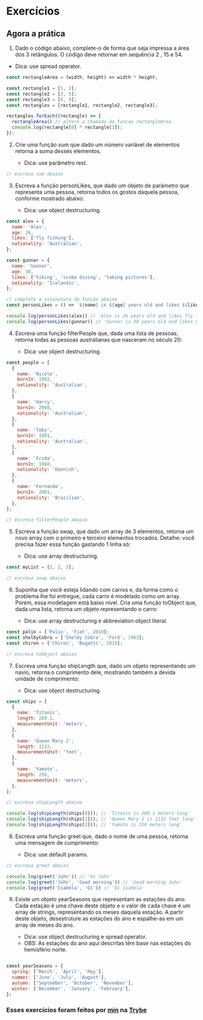 # Exercícios

## Agora a prática

1. Dado o código abaixo, complete-o de forma que seja impressa a área dos 3 retângulos. O código deve retornar em sequência 2 , 15 e 54.

  * Dica: use spread operator.

```javascript
const rectangleArea = (width, height) => width * height;

const rectangle1 = [1, 2];
const rectangle2 = [3, 5];
const rectangle3 = [6, 9];
const rectangles = [rectangle1, rectangle2, rectangle3];

rectangles.forEach((rectangle) => {
  rectangleArea() // altere a chamada da funcao rectangleArea
  console.log(rectangle[0] * rectangle[1]);
});
```

2. Crie uma função sum que dado um número variável de elementos retorna a soma desses elementos.

   * Dica: use parâmetro rest.

```javascript
// escreva sum abaixo
```

3. Escreva a função personLikes, que dado um objeto de parâmetro que representa uma pessoa, retorna todos os gostos daquela pessoa, conforme mostrado abaixo:

   * Dica: use object destructuring.

```javascript
const alex = {
  name: 'Alex',
  age: 26,
  likes: ['fly fishing'],
  nationality: 'Australian',
};

const gunnar = {
  name: 'Gunnar',
  age: 30,
  likes: ['hiking', 'scuba diving', 'taking pictures'],
  nationality: 'Icelandic',
};

// complete a assinatura da função abaixo
const personLikes = () => `${name} is ${age} years old and likes ${likes.join(', ')}.`;

console.log(personLikes(alex)) // 'Alex is 26 years old and likes fly fishing.'
console.log(personLikes(gunnar)) // 'Gunnar is 30 years old and likes hiking, scuba diving, taking pictures.'
```

4. Escreva uma função filterPeople que, dada uma lista de pessoas, retorna todas as pessoas australianas que nasceram no século 20:

   * Dica: use object destructuring.

```javascript
const people = [
  {
    name: 'Nicole',
    bornIn: 1992,
    nationality: 'Australian',
  },
  {
    name: 'Harry',
    bornIn: 2008,
    nationality: 'Australian',
  },
  {
    name: 'Toby',
    bornIn: 1901,
    nationality: 'Australian',
  },
  {
    name: 'Frida',
    bornIn: 1960,
    nationality: 'Dannish',
  },
  {
    name: 'Fernando',
    bornIn: 2001,
    nationality: 'Brazilian',
  },
];

// escreva filterPeople abaixo
```

5. Escreva a função swap, que dado um array de 3 elementos, retorna um novo array com o primeiro e terceiro elementos trocados. Detalhe: você precisa fazer essa função gastando 1 linha só:

   * Dica: use array destructuring.

```javascript
const myList = [1, 2, 3];

// escreva swap abaixo
```

6. Suponha que você esteja lidando com carros e, da forma como o problema lhe foi entregue, cada carro é modelado como um array. Porém, essa modelagem está baixo nível. Cria uma função toObject que, dada uma lista, retorna um objeto representando o carro:
   
   * Dica: use array destructuring e abbreviation object literal.

```javascript
const palio = ['Palio', 'Fiat', 2019];
const shelbyCobra = ['Shelby Cobra', 'Ford', 1963];
const chiron = ['Chiron', 'Bugatti', 2016];

// escreva toObject abaixo
```

7. Escreva uma função shipLength que, dado um objeto representando um navio, retorna o comprimento dele, mostrando também a devida unidade de comprimento:
   
   * Dica: use object destructuring.

```javascript
const ships = [
  {
    name: 'Titanic',
    length: 269.1,
    measurementUnit: 'meters',
  },
  {
    name: 'Queen Mary 2',
    length: 1132,
    measurementUnit: 'feet',
  },
  {
    name: 'Yamato',
    length: 256,
    measurementUnit: 'meters',
  },
];

// escreva shipLength abaixo

console.log(shipLength(ships[0])); // 'Titanic is 269.1 meters long'
console.log(shipLength(ships[1])); // 'Queen Mary 2 is 1132 feet long'
console.log(shipLength(ships[2])); // 'Yamato is 256 meters long'
```

8. Escreva uma função greet que, dado o nome de uma pessoa, retorna uma mensagem de cumprimento:

   * Dica: use default params.

```javascript
// escreva greet abaixo

console.log(greet('John')) // 'Hi John'
console.log(greet('John', 'Good morning')) // 'Good morning John'
console.log(greet('Isabela', 'Oi')) // 'Oi Isabela'
```

9. Existe um objeto yearSeasons que representam as estações do ano. Cada estação é uma chave deste objeto e o valor de cada chave é um array de strings, representando os meses daquela estação. A partir deste objeto, desestruture as estações do ano e espalhe-as em um array de meses do ano.

   * Dica: use object destructuring e spread operator.
   * OBS: As estações do ano aqui descritas têm base nas estações do hemisfério norte.

```javascript

const yearSeasons = {
  spring: ['March', 'April', 'May'],
  summer: ['June', 'July', 'August'],
  autumn: ['September', 'October', 'November'],
  winter: ['December', 'January', 'February'],
};
```

### Esses exercícios foram feitos por [min](https://www.linkedin.com/in/jonathan-r-andrade/) na [Trybe](https://www.betrybe.com/)
